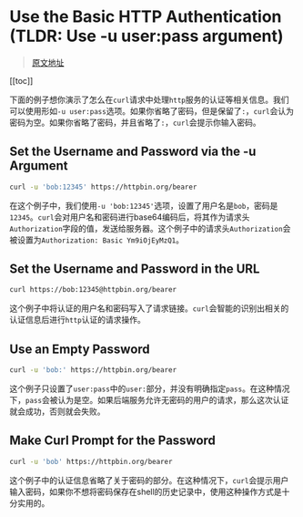 # Use the Basic HTTP Authentication (TLDR: Use -u user:pass argument)

> [原文地址](https://catonmat.net/cookbooks/curl/use-basic-http-authentication)

[[toc]]

下面的例子想你演示了怎么在`curl`请求中处理`http`服务的认证等相关信息。我们可以使用形如`-u user:pass`选项。如果你省略了密码，但是保留了`:`，`curl`会认为密码为空。如果你省略了密码，并且省略了`:`，`curl`会提示你输入密码。

## Set the Username and Password via the -u Argument

```bash
curl -u 'bob:12345' https://httpbin.org/bearer
```

在这个例子中，我们使用`-u 'bob:12345'`选项，设置了用户名是`bob`，密码是`12345`。`curl`会对用户名和密码进行base64编码后，将其作为请求头`Authorization`字段的值，发送给服务器。这个例子中的请求头`Authorization`会被设置为`Authorization: Basic Ym9iOjEyMzQ1`。

## Set the Username and Password in the URL

```bash
curl https://bob:12345@httpbin.org/bearer
```

这个例子中将认证的用户名和密码写入了请求链接。`curl`会智能的识别出相关的认证信息后进行`http`认证的请求操作。

## Use an Empty Password

```bash
curl -u 'bob:' https://httpbin.org/bearer
```

这个例子只设置了`user:pass`中的`user:`部分，并没有明确指定`pass`。在这种情况下，`pass`会被认为是空。如果后端服务允许无密码的用户的请求，那么这次认证就会成功，否则就会失败。

## Make Curl Prompt for the Password

```bash
curl -u 'bob' https://httpbin.org/bearer
```

这个例子中的认证信息省略了关于密码的部分。在这种情况下，`curl`会提示用户输入密码，如果你不想将密码保存在shell的历史记录中，使用这种操作方式是十分实用的。